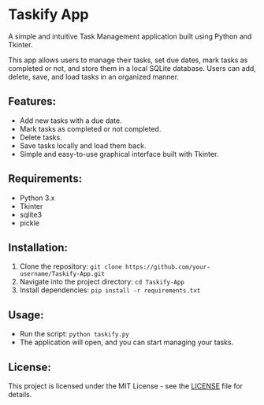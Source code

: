 # Taskify App

A simple and intuitive Task Management application built using Python and Tkinter. 

This app allows users to manage their tasks, set due dates, mark tasks as completed or not, and store them in a local SQLite database. Users can add, delete, save, and load tasks in an organized manner.

## Features:
- Add new tasks with a due date.
- Mark tasks as completed or not completed.
- Delete tasks.
- Save tasks locally and load them back.
- Simple and easy-to-use graphical interface built with Tkinter.

## Requirements:
- Python 3.x
- Tkinter
- sqlite3
- pickle

## Installation:
1. Clone the repository: `git clone https://github.com/your-username/Taskify-App.git`
2. Navigate into the project directory: `cd Taskify-App`
3. Install dependencies: `pip install -r requirements.txt`

## Usage:
- Run the script: `python taskify.py`
- The application will open, and you can start managing your tasks.

## License:
This project is licensed under the MIT License - see the [LICENSE](LICENSE) file for details.
